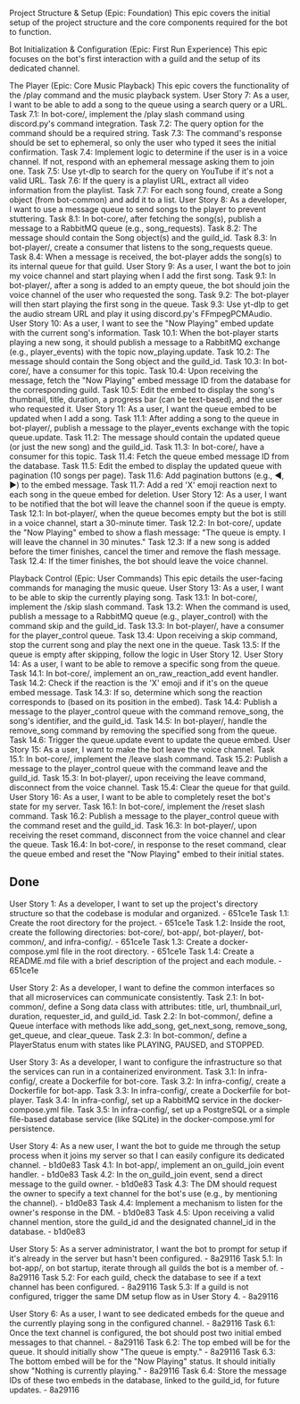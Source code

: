 Project Structure & Setup (Epic: Foundation)
This epic covers the initial setup of the project structure and the core components required for the bot to function.

Bot Initialization & Configuration (Epic: First Run Experience)
This epic focuses on the bot's first interaction with a guild and the setup of its dedicated channel.

The Player (Epic: Core Music Playback)
This epic covers the functionality of the /play command and the music playback system.
User Story 7: As a user, I want to be able to add a song to the queue using a search query or a URL.
    Task 7.1: In bot-core/, implement the /play slash command using discord.py's command integration.
    Task 7.2: The query option for the command should be a required string.
    Task 7.3: The command's response should be set to ephemeral, so only the user who typed it sees the initial confirmation.
    Task 7.4: Implement logic to determine if the user is in a voice channel. If not, respond with an ephemeral message asking them to join one.
    Task 7.5: Use yt-dlp to search for the query on YouTube if it's not a valid URL.
    Task 7.6: If the query is a playlist URL, extract all video information from the playlist.
    Task 7.7: For each song found, create a Song object (from bot-common) and add it to a list.
User Story 8: As a developer, I want to use a message queue to send songs to the player to prevent stuttering.
    Task 8.1: In bot-core/, after fetching the song(s), publish a message to a RabbitMQ queue (e.g., song_requests).
    Task 8.2: The message should contain the Song object(s) and the guild_id.
    Task 8.3: In bot-player/, create a consumer that listens to the song_requests queue.
    Task 8.4: When a message is received, the bot-player adds the song(s) to its internal queue for that guild.
User Story 9: As a user, I want the bot to join my voice channel and start playing when I add the first song.
    Task 9.1: In bot-player/, after a song is added to an empty queue, the bot should join the voice channel of the user who requested the song.
    Task 9.2: The bot-player will then start playing the first song in the queue.
    Task 9.3: Use yt-dlp to get the audio stream URL and play it using discord.py's FFmpegPCMAudio.
User Story 10: As a user, I want to see the "Now Playing" embed update with the current song's information.
    Task 10.1: When the bot-player starts playing a new song, it should publish a message to a RabbitMQ exchange (e.g., player_events) with the topic now_playing.update.
    Task 10.2: The message should contain the Song object and the guild_id.
    Task 10.3: In bot-core/, have a consumer for this topic.
    Task 10.4: Upon receiving the message, fetch the "Now Playing" embed message ID from the database for the corresponding guild.
    Task 10.5: Edit the embed to display the song's thumbnail, title, duration, a progress bar (can be text-based), and the user who requested it.
User Story 11: As a user, I want the queue embed to be updated when I add a song.
    Task 11.1: After adding a song to the queue in bot-player/, publish a message to the player_events exchange with the topic queue.update.
    Task 11.2: The message should contain the updated queue (or just the new song) and the guild_id.
    Task 11.3: In bot-core/, have a consumer for this topic.
    Task 11.4: Fetch the queue embed message ID from the database.
    Task 11.5: Edit the embed to display the updated queue with pagination (10 songs per page).
    Task 11.6: Add pagination buttons (e.g., ◀️, ▶️) to the embed message.
    Task 11.7: Add a red 'X' emoji reaction next to each song in the queue embed for deletion.
User Story 12: As a user, I want to be notified that the bot will leave the channel soon if the queue is empty.
    Task 12.1: In bot-player/, when the queue becomes empty but the bot is still in a voice channel, start a 30-minute timer.
    Task 12.2: In bot-core/, update the "Now Playing" embed to show a flash message: "The queue is empty. I will leave the channel in 30 minutes."
    Task 12.3: If a new song is added before the timer finishes, cancel the timer and remove the flash message.
    Task 12.4: If the timer finishes, the bot should leave the voice channel.

Playback Control (Epic: User Commands)
This epic details the user-facing commands for managing the music queue.
User Story 13: As a user, I want to be able to skip the currently playing song.
    Task 13.1: In bot-core/, implement the /skip slash command.
    Task 13.2: When the command is used, publish a message to a RabbitMQ queue (e.g., player_control) with the command skip and the guild_id.
    Task 13.3: In bot-player/, have a consumer for the player_control queue.
    Task 13.4: Upon receiving a skip command, stop the current song and play the next one in the queue.
    Task 13.5: If the queue is empty after skipping, follow the logic in User Story 12.
User Story 14: As a user, I want to be able to remove a specific song from the queue.
    Task 14.1: In bot-core/, implement an on_raw_reaction_add event handler.
    Task 14.2: Check if the reaction is the 'X' emoji and if it's on the queue embed message.
    Task 14.3: If so, determine which song the reaction corresponds to (based on its position in the embed).
    Task 14.4: Publish a message to the player_control queue with the command remove_song, the song's identifier, and the guild_id.
    Task 14.5: In bot-player/, handle the remove_song command by removing the specified song from the queue.
    Task 14.6: Trigger the queue.update event to update the queue embed.
User Story 15: As a user, I want to make the bot leave the voice channel.
    Task 15.1: In bot-core/, implement the /leave slash command.
    Task 15.2: Publish a message to the player_control queue with the command leave and the guild_id.
    Task 15.3: In bot-player/, upon receiving the leave command, disconnect from the voice channel.
    Task 15.4: Clear the queue for that guild.
User Story 16: As a user, I want to be able to completely reset the bot's state for my server.
    Task 16.1: In bot-core/, implement the /reset slash command.
    Task 16.2: Publish a message to the player_control queue with the command reset and the guild_id.
    Task 16.3: In bot-player/, upon receiving the reset command, disconnect from the voice channel and clear the queue.
    Task 16.4: In bot-core/, in response to the reset command, clear the queue embed and reset the "Now Playing" embed to their initial states.

## Done
User Story 1: As a developer, I want to set up the project's directory structure so that the codebase is modular and organized. - 651ce1e
    Task 1.1: Create the root directory for the project. - 651ce1e
    Task 1.2: Inside the root, create the following directories: bot-core/, bot-app/, bot-player/, bot-common/, and infra-config/. - 651ce1e
    Task 1.3: Create a docker-compose.yml file in the root directory. - 651ce1e
    Task 1.4: Create a README.md file with a brief description of the project and each module. - 651ce1e

User Story 2: As a developer, I want to define the common interfaces so that all microservices can communicate consistently.
    Task 2.1: In bot-common/, define a Song data class with attributes: title, url, thumbnail_url, duration, requester_id, and guild_id.
    Task 2.2: In bot-common/, define a Queue interface with methods like add_song, get_next_song, remove_song, get_queue, and clear_queue.
    Task 2.3: In bot-common/, define a PlayerStatus enum with states like PLAYING, PAUSED, and STOPPED.

User Story 3: As a developer, I want to configure the infrastructure so that the services can run in a containerized environment.
    Task 3.1: In infra-config/, create a Dockerfile for bot-core.
    Task 3.2: In infra-config/, create a Dockerfile for bot-app.
    Task 3.3: In infra-config/, create a Dockerfile for bot-player.
    Task 3.4: In infra-config/, set up a RabbitMQ service in the docker-compose.yml file.
    Task 3.5: In infra-config/, set up a PostgreSQL or a simple file-based database service (like SQLite) in the docker-compose.yml for persistence.

User Story 4: As a new user, I want the bot to guide me through the setup process when it joins my server so that I can easily configure its dedicated channel. - b1d0e83
    Task 4.1: In bot-app/, implement an on_guild_join event handler. - b1d0e83
    Task 4.2: In the on_guild_join event, send a direct message to the guild owner. - b1d0e83
    Task 4.3: The DM should request the owner to specify a text channel for the bot's use (e.g., by mentioning the channel). - b1d0e83
    Task 4.4: Implement a mechanism to listen for the owner's response in the DM. - b1d0e83
    Task 4.5: Upon receiving a valid channel mention, store the guild_id and the designated channel_id in the database. - b1d0e83

User Story 5: As a server administrator, I want the bot to prompt for setup if it's already in the server but hasn't been configured. - 8a29116
    Task 5.1: In bot-app/, on bot startup, iterate through all guilds the bot is a member of. - 8a29116
    Task 5.2: For each guild, check the database to see if a text channel has been configured. - 8a29116
    Task 5.3: If a guild is not configured, trigger the same DM setup flow as in User Story 4. - 8a29116

User Story 6: As a user, I want to see dedicated embeds for the queue and the currently playing song in the configured channel. - 8a29116
    Task 6.1: Once the text channel is configured, the bot should post two initial embed messages to that channel. - 8a29116
    Task 6.2: The top embed will be for the queue. It should initially show "The queue is empty." - 8a29116
    Task 6.3: The bottom embed will be for the "Now Playing" status. It should initially show "Nothing is currently playing." - 8a29116
    Task 6.4: Store the message IDs of these two embeds in the database, linked to the guild_id, for future updates. - 8a29116